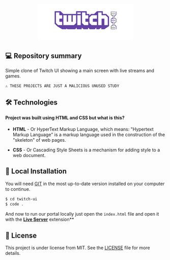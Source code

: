 
<h1 align="center">
    <img src="./assets/icon-repo-twitch.png" alt="Twitch Clone by Jhony Walker" width="300px" />
</h1>


## 💻 Repository summary

Simple clone of Twitch UI showing a main screen with live streams and games.

```text
⚠ THESE PROJECTS ARE JUST A MALICIOUS UNUSED STUDY
```

## 🛠 Technologies

#### Project was built using **HTML** and **CSS** but what is this?

- **HTML** - Or HyperText Markup Language, which means: "Hypertext Markup Language" is a markup language used in the construction of the "skeleton" of web pages.

- **CSS** - Or Cascading Style Sheets is a mechanism for adding style to a web document.

## 🔨 Local Installation

You will need [GIT](https://git-scm.com/) in the most up-to-date version installed on your computer to continue.

```bash
$ cd twitch-ui
$ code .
```

And now to run our portal locally just open the `index.html` file and open it with the **[Live Server](https://marketplace.visualstudio.com/items?itemName=ritwickdey.LiveServer)** extension**

## 📖 License

This project is under license from MIT. See the [LICENSE](LICENSE.md) file for more details.
